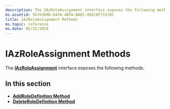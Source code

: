 ```yaml
---
description: The IAzRoleAssignment interface exposes the following methods.
ms.assetid: 5676309D-047A-4BFA-BAD1-492C8F715702
title: IAzRoleAssignment Methods
ms.topic: reference
ms.date: 05/31/2018
---
```


# IAzRoleAssignment Methods

The [**IAzRoleAssignment**](/windows/desktop/api/Azroles/nn-azroles-iazroleassignment) interface exposes the following methods.

## In this section

-   [**AddRoleDefinition Method**](/windows/desktop/api/Azroles/nf-azroles-iazroleassignment-addroledefinition)
-   [**DeleteRoleDefinition Method**](/windows/desktop/api/Azroles/nf-azroles-iazroleassignment-deleteroledefinition)

 

 



